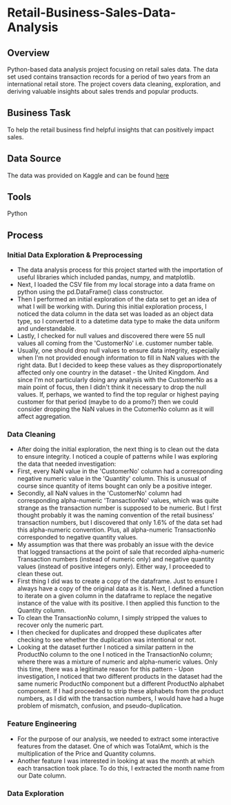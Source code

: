 # Retail-Business-Sales-Data-Analysis

## Overview
Python-based data analysis project focusing on retail sales data. The data set used contains transaction records for a period of two years from an international retail store. The project covers data cleaning, exploration, and deriving valuable insights about sales trends and popular products.

## Business Task
To help the retail business find helpful insights that can positively impact sales.

## Data Source
The data was provided on Kaggle and can be found [here](https://www.kaggle.com/datasets/umerkk12/online-retail-business)

## Tools
Python

## Process
### Initial Data Exploration & Preprocessing
- The data analysis process for this project started with the importation of useful libraries which included pandas, numpy, and matplotlib.
- Next, I loaded the CSV file from my local storage into a data frame on python using the pd.DataFrame() class constructor.
- Then I performed an initial exploration of the data set to get an idea of what I will be working with. During this initial exploration process, I noticed the data column in the data set was loaded as an object data type, so I converted it to a datetime data type to make the data uniform and understandable.
- Lastly, I checked for null values and discovered there were 55 null values all coming from the 'CustomerNo' i.e. customer number table.
- Usually, one should drop null values to ensure data integrity, especially when I'm not provided enough information to fill in NaN values with the right data. But I decided to keep these values as they disproportionately affected only one country in the dataset - the United Kingdom. And since I'm not particularly doing any analysis with the CustomerNo as a main point of focus, then I didn't think it necessary to drop the null values. If, perhaps, we wanted to find the top regular or highest paying customer for that period (maybe to do a promo?) then we could consider dropping the NaN values in the CutomerNo column as it will affect aggregation.

### Data Cleaning
- After doing the initial exploration, the next thing is to clean out the data to ensure integrity. I noticed a couple of patterns while I was exploring the data that needed investigation:
- First, every NaN value in the 'CustomerNo' column had a corresponding negative numeric value in the 'Quantity' column. This is unusual of course since quantity of items bought can only be a positive integer.
- Secondly, all NaN values in the 'CustomerNo' column had corresponding alpha-numeric 'TransactionNo' values, which was quite strange as the transaction number is supposed to be numeric. But I first thought probably it was the naming convention of the retail business' transaction numbers, but I discovered that only 1.6% of the data set had this alpha-numeric convention. Plus, all alpha-numeric TransactionNo corresponded to negative quantity values.
- My assumption was that there was probably an issue with the device that logged transactions at the point of sale that recorded alpha-numeric Transaction numbers (instead of numeric only) and negative quantity values (instead of positive integers only). Either way, I proceeded to clean these out.
-  First thing I did was to create a copy of the dataframe. Just to ensure I always have a copy of the original data as it is. Next, I defined a function to iterate on a given column in the dataframe to replace the negative instance of the value with its positive. I then applied this function to the Quantity column.
-  To clean the TransactionNo column, I simply stripped the values to recover only the numeric part.
-  I then checked for duplicates and dropped these duplicates after checking to see whether the duplication was intentional or not.
-  Looking at the dataset further I noticed a similar pattern in the ProductNo column to the one I noticed in the TransactionNo column; where there was a mixture of numeric and alpha-numeric values. Only this time, there was a legitimate reason for this pattern - Upon investigation, I noticed that two different products in the dataset had the same numeric ProductNo component but a different ProductNo alphabet component. If I had proceeded to strip these alphabets from the product numbers, as I did with the transaction numbers, I would have had a huge problem of mismatch, confusion, and pseudo-duplication. 

### Feature Engineering
- For the purpose of our analysis, we needed to extract some interactive features from the dataset. One of which was TotalAmt, which is the multiplication of the Price and Quantity columns.
- Another feature I was interested in looking at was the month at which each transaction took place. To do this, I extracted the month name from our Date column.

### Data Exploration

